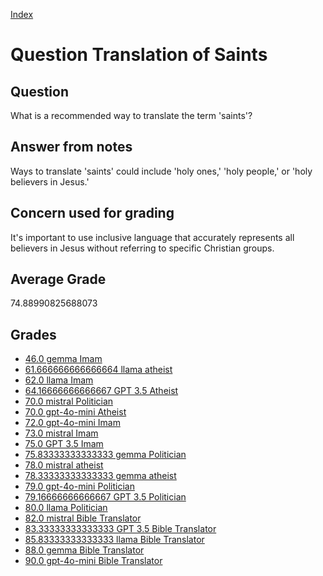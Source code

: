 
[Index](../../index.md)
# Question Translation of Saints
## Question
What is a recommended way to translate the term 'saints'?

## Answer from notes
Ways to translate 'saints' could include 'holy ones,' 'holy people,' or 'holy believers in Jesus.'

## Concern used for grading
It's important to use inclusive language that accurately represents all believers in Jesus without referring to specific Christian groups.

## Average Grade
74.88990825688073

## Grades
 * [46.0 gemma Imam](../answers/gemma_Imam/Translation_of_Saints.md)
 * [61.666666666666664 llama atheist](../answers/llama_atheist/Translation_of_Saints.md)
 * [62.0 llama Imam](../answers/llama_Imam/Translation_of_Saints.md)
 * [64.16666666666667 GPT 3.5 Atheist](../answers/GPT_3.5_Atheist/Translation_of_Saints.md)
 * [70.0 mistral Politician](../answers/mistral_Politician/Translation_of_Saints.md)
 * [70.0 gpt-4o-mini Atheist](../answers/gpt-4o-mini_Atheist/Translation_of_Saints.md)
 * [72.0 gpt-4o-mini Imam](../answers/gpt-4o-mini_Imam/Translation_of_Saints.md)
 * [73.0 mistral Imam](../answers/mistral_Imam/Translation_of_Saints.md)
 * [75.0 GPT 3.5 Imam](../answers/GPT_3.5_Imam/Translation_of_Saints.md)
 * [75.83333333333333 gemma Politician](../answers/gemma_Politician/Translation_of_Saints.md)
 * [78.0 mistral atheist](../answers/mistral_atheist/Translation_of_Saints.md)
 * [78.33333333333333 gemma atheist](../answers/gemma_atheist/Translation_of_Saints.md)
 * [79.0 gpt-4o-mini Politician](../answers/gpt-4o-mini_Politician/Translation_of_Saints.md)
 * [79.16666666666667 GPT 3.5 Politician](../answers/GPT_3.5_Politician/Translation_of_Saints.md)
 * [80.0 llama Politician](../answers/llama_Politician/Translation_of_Saints.md)
 * [82.0 mistral Bible Translator](../answers/mistral_Bible_Translator/Translation_of_Saints.md)
 * [83.33333333333333 GPT 3.5 Bible Translator](../answers/GPT_3.5_Bible_Translator/Translation_of_Saints.md)
 * [85.83333333333333 llama Bible Translator](../answers/llama_Bible_Translator/Translation_of_Saints.md)
 * [88.0 gemma Bible Translator](../answers/gemma_Bible_Translator/Translation_of_Saints.md)
 * [90.0 gpt-4o-mini Bible Translator](../answers/gpt-4o-mini_Bible_Translator/Translation_of_Saints.md)
